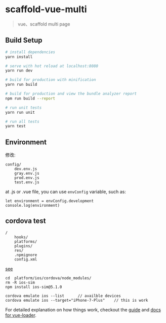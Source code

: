 # scaffold-vue-multi

> vue、scaffold multi page

## Build Setup

``` bash
# install dependencies
yarn install

# serve with hot reload at localhost:8080
yarn run dev

# build for production with minification
yarn run build

# build for production and view the bundle analyzer report
npm run build --report

# run unit tests
yarn run unit

# run all tests
yarn test
```

## Environment

修改:

    config/
        dev.env.js
        gray.env.js
        prod.env.js
        test.env.js
        
at .js or .vue file, you can use `envConfig` variable, such as:
    
    let environment = envConfig.development
    console.log(environment)    

## cordova test 

    /
        hooks/
        platforms/
        plugins/
        res/
        .npmignore
        config.xml
  
[see](https://stackoverflow.com/questions/22310526/cordova-start-specific-ios-emulator-image)  
    
    cd  platform/ios/cordova/node_modules/
    rm -R ios-sim
    npm install ios-sim@5.1.0
    
    cordova emulate ios --list      // availble devices
    cordova emulate ios --target="iPhone-7-Plus"    // this is work

For detailed explanation on how things work, checkout the [guide](http://vuejs-templates.github.io/webpack/) and [docs for vue-loader](http://vuejs.github.io/vue-loader).
